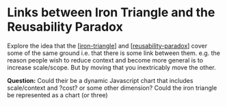 # Links between Iron Triangle and the Reusability Paradox

Explore the idea that the [[iron-triangle]] and [[reusability-paradox]] cover some of the same ground i.e. that there is some link between them. e.g. the reason people wish to reduce context and become more general is to increase scale/scope.  But by moving that you inextricably move the other.

**Question:** Could their be a dynamic Javascript chart that includes scale/context and ?cost? or some other dimension? Could the iron triangle be represented as a chart (or three)

[//begin]: # "Autogenerated link references for markdown compatibility"
[iron-triangle]: iron-triangle "Iron Triangle"
[reusability-paradox]: ../Bricolage/reusability-paradox "Reusability Paradox"
[//end]: # "Autogenerated link references"